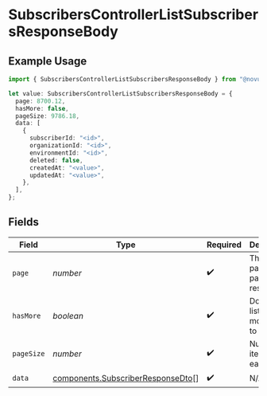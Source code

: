 # SubscribersControllerListSubscribersResponseBody

## Example Usage

```typescript
import { SubscribersControllerListSubscribersResponseBody } from "@novu/api/models/operations";

let value: SubscribersControllerListSubscribersResponseBody = {
  page: 8700.12,
  hasMore: false,
  pageSize: 9786.18,
  data: [
    {
      subscriberId: "<id>",
      organizationId: "<id>",
      environmentId: "<id>",
      deleted: false,
      createdAt: "<value>",
      updatedAt: "<value>",
    },
  ],
};
```

## Fields

| Field                                                                                  | Type                                                                                   | Required                                                                               | Description                                                                            |
| -------------------------------------------------------------------------------------- | -------------------------------------------------------------------------------------- | -------------------------------------------------------------------------------------- | -------------------------------------------------------------------------------------- |
| `page`                                                                                 | *number*                                                                               | :heavy_check_mark:                                                                     | The current page of the paginated response                                             |
| `hasMore`                                                                              | *boolean*                                                                              | :heavy_check_mark:                                                                     | Does the list have more items to fetch                                                 |
| `pageSize`                                                                             | *number*                                                                               | :heavy_check_mark:                                                                     | Number of items on each page                                                           |
| `data`                                                                                 | [components.SubscriberResponseDto](../../models/components/subscriberresponsedto.md)[] | :heavy_check_mark:                                                                     | N/A                                                                                    |